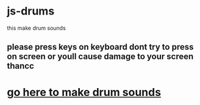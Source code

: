 # js-drums
this make drum sounds
## please press keys on keyboard dont try to press on screen or youll cause damage to your screen thancc
# [go here to make drum sounds](https://sadn1ck.github.io/js-drums/index.html)
